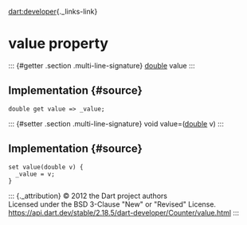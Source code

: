 [dart:developer](../../dart-developer/dart-developer-library){._links-link}

value property
==============

::: {#getter .section .multi-line-signature}
[double](../../dart-core/double-class) value
:::

Implementation {#source}
--------------

``` {.language-dart data-language="dart"}
double get value => _value;
```

::: {#setter .section .multi-line-signature}
void value=([double](../../dart-core/double-class) v)
:::

Implementation {#source}
--------------

``` {.language-dart data-language="dart"}
set value(double v) {
  _value = v;
}
```

::: {._attribution}
© 2012 the Dart project authors\
Licensed under the BSD 3-Clause \"New\" or \"Revised\" License.\
<https://api.dart.dev/stable/2.18.5/dart-developer/Counter/value.html>
:::
